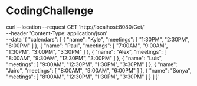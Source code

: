 # CodingChallenge

curl --location --request GET 'http://localhost:8080/Get/' \
--header 'Content-Type: application/json' \
--data '{
    "calendars": [
        {
            "name": "Kyle",
            "meetings": [
                "1:30PM",
                "2:30PM",
                "6:00PM"
            ]
        },
        {
            "name": "Paul",
            "meetings": [
                "7:00AM",
                "9:00AM",
                "1:30PM",
                "3:00PM",
                "3:30PM"
            ]
        },
        {
            "name": "Alex",
            "meetings": [
                "8:00AM",
                "9:30AM",
                "12:30PM",
                "3:00PM"
            ]
        },
        {
            "name": "Luis",
            "meetings": [
                "9:00AM",
                "12:30PM",
                "1:30PM",
                "3:30PM"
            ]
        },
        {
            "name": "Jairo",
            "meetings": [
                "8:00AM",
                "9:00AM",
                "6:00PM"
            ]
        },
        {
            "name": "Sonya",
            "meetings": [
                "8:00AM",
                "12:30PM",
                "1:30PM",
                "3:30PM"
            ]
        }
    ]
}'
